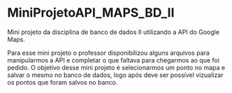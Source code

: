 # MiniProjetoAPI_MAPS_BD_II
Mini projeto da disciplina de banco de dados II utilizando a API do Google Maps.

Para esse mini projeto o professor disponibilizou alguns arquivos para manipularmos a API e completar o que faltava para chegarmos ao que foi pedido. O objetivo desse mini projeto é selecionarmos um ponto no mapa e salvar o mesmo no banco de dados, logo após deve ser possível vizualizar os pontos que foram salvos no banco.
